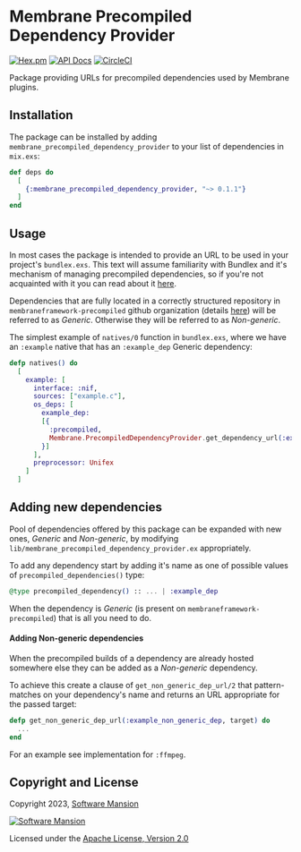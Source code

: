 # Membrane Precompiled Dependency Provider

[![Hex.pm](https://img.shields.io/hexpm/v/membrane_precompiled_dependency_provider.svg)](https://hex.pm/packages/membrane_precompiled_dependency_provider)
[![API Docs](https://img.shields.io/badge/api-docs-yellow.svg?style=flat)](https://hexdocs.pm/membrane_precompiled_dependency_provider/)
[![CircleCI](https://circleci.com/gh/membraneframework/membrane_precompiled_dependency_provider.svg?style=svg)](https://circleci.com/gh/membraneframework/membrane_precompiled_dependency_provider)

Package providing URLs for precompiled dependencies used by Membrane plugins.

## Installation

The package can be installed by adding `membrane_precompiled_dependency_provider` to your list of dependencies in `mix.exs`:

```elixir
def deps do
  [
    {:membrane_precompiled_dependency_provider, "~> 0.1.1"}
  ]
end
```

## Usage

In most cases the package is intended to provide an URL to be used in your project's `bundlex.exs`. This text will assume familiarity with Bundlex and it's mechanism of managing precompiled dependencies, so if you're not acquainted with it you can read about it [here](https://hexdocs.pm/bundlex/readme.html).

Dependencies that are fully located in a correctly structured repository in `membraneframework-precompiled` github organization (details [here](https://github.com/membraneframework-precompiled)) will be referred to as _Generic_. Otherwise they will be referred to as _Non-generic_.

The simplest example of `natives/0` function in `bundlex.exs`, where we have an `:example` native that has an `:example_dep` Generic dependency:

```elixir
defp natives() do
  [
    example: [
      interface: :nif,
      sources: ["example.c"],
      os_deps: [
        example_dep: 
        [{
          :precompiled, 
          Membrane.PrecompiledDependencyProvider.get_dependency_url(:example_dep)
        }]
      ],
      preprocessor: Unifex
    ]
  ]
```

## Adding new dependencies

Pool of dependencies offered by this package can be expanded with new ones, _Generic_ and _Non-generic_, by modifying `lib/membrane_precompiled_dependency_provider.ex` appropriately.

To add any dependency start by adding it's name as one of possible values of `precompiled_dependencies()` type:
```elixir
@type precompiled_dependency() :: ... | :example_dep
```

When the dependency is _Generic_ (is present on `membraneframework-precompiled`) that is all you need to do.

#### Adding Non-generic dependencies

When the precompiled builds of a dependency are already hosted somewhere else they can be added as a _Non-generic_ dependency. 

To achieve this create a clause of `get_non_generic_dep_url/2` that pattern-matches on your dependency's name and returns an URL appropriate for the passed target:

```elixir
defp get_non_generic_dep_url(:example_non_generic_dep, target) do
  ...
end
```
 
For an example see implementation for `:ffmpeg`.

## Copyright and License

Copyright 2023, [Software Mansion](https://swmansion.com/?utm_source=git&utm_medium=readme&utm_campaign=membrane)

[![Software Mansion](https://logo.swmansion.com/logo?color=white&variant=desktop&width=200&tag=membrane-github)](https://swmansion.com/?utm_source=git&utm_medium=readme&utm_campaign=membrane)

Licensed under the [Apache License, Version 2.0](LICENSE)
